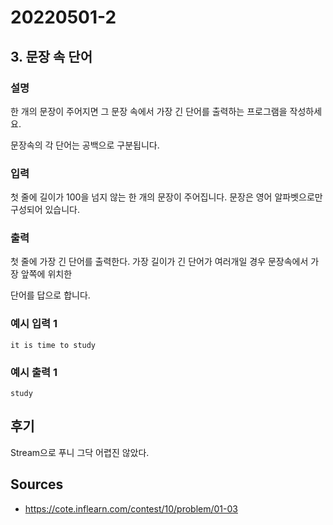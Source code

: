 # 20220501-2

## 3. 문장 속 단어

### 설명

한 개의 문장이 주어지면 그 문장 속에서 가장 긴 단어를 출력하는 프로그램을 작성하세요.

문장속의 각 단어는 공백으로 구분됩니다.

### 입력

첫 줄에 길이가 100을 넘지 않는 한 개의 문장이 주어집니다. 문장은 영어 알파벳으로만 구성되어 있습니다.

### 출력

첫 줄에 가장 긴 단어를 출력한다. 가장 길이가 긴 단어가 여러개일 경우 문장속에서 가장 앞쪽에 위치한

단어를 답으로 합니다.

### 예시 입력 1

```
it is time to study
```

### 예시 출력 1

```
study
```

## 후기
Stream으로 푸니 그닥 어렵진 않았다.

## Sources
- https://cote.inflearn.com/contest/10/problem/01-03
